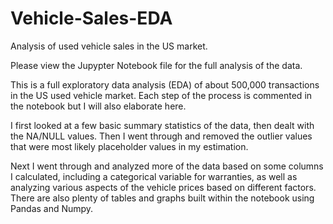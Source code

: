 # Vehicle-Sales-EDA
Analysis of used vehicle sales in the US market.

Please view the Jupypter Notebook file for the full analysis of the data.

This is a full exploratory data analysis (EDA) of about 500,000 transactions in the US used vehicle market. Each step of the process is commented in the notebook but I will also elaborate here.

I first looked at a few basic summary statistics of the data, then dealt with the NA/NULL values. Then I went through and removed the outlier values that were most likely placeholder values in my estimation. 

Next I went through and analyzed more of the data based on some columns I calculated, including a categorical variable for warranties, as well as analyzing various aspects of the vehicle prices based on different factors. There are also plenty of tables and graphs built within the notebook using Pandas and Numpy.
